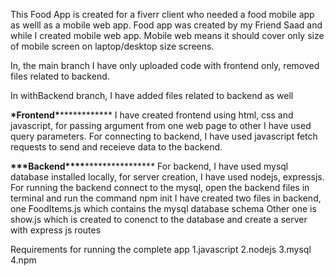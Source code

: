 This Food App is created for a fiverr client who needed a food mobile app as welll as a mobile web app.
Food app was created by my Friend Saad and while I created mobile web app. Mobile web means it should
cover only size of mobile screen on laptop/desktop size screens.

In, the main branch I have only uploaded code with frontend only, removed files related to backend.

In withBackend branch, I have added files related to backend as well

************\*************Frontend******************\*******************
I have created frontend using html, css and javascript, for passing argument from one web page to other
I have used query parameters. For connecting to backend, I have used javascript fetch requests to send
and receieve data to the backend.

**********\*\*\***********Backend******************\*\*\*\*******************
For backend, I have used mysql database installed locally, for server creation, I have used nodejs,
expressjs. For running the backend connect to the mysql, open the backend files in terminal and
run the command npm init
I have created two files in backend, one FoodItems.js which contains the mysql
database schema
Other one is show.js which is created to conenct to the database and create a server
with express js routes

Requirements for running the complete app
1.javascript
2.nodejs
3.mysql
4.npm
